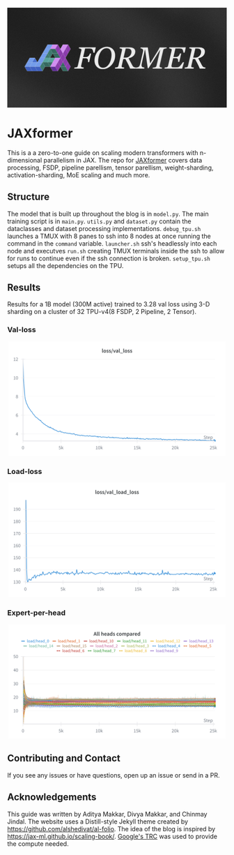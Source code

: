 ![banner](banner.png)

# JAXformer

This is a a zero-to-one guide on scaling modern transformers with n-dimensional parallelism in JAX. The repo for [JAXformer](jaxformer.com) covers data processing, FSDP, pipeline parellism, tensor parellism, weight-sharding, activation-sharding, MoE scaling and much more.

## Structure

The model that is built up throughout the blog is in `model.py`. The main training script is in `main.py`. `utils.py` and `dataset.py` contain the dataclasses and dataset processing implementations. `debug_tpu.sh` launches a TMUX with 8 panes to ssh into 8 nodes at once running the command in the `command` variable. `launcher.sh` ssh's headlessly into each node and executves `run.sh` creating TMUX terminals inside the ssh to allow for runs to continue even if the ssh connection is broken. `setup_tpu.sh` setups all the dependencies on the TPU.

## Results

Results for a 1B model (300M active) trained to 3.28 val loss using 3-D sharding on a cluster of 32 TPU-v4(8 FSDP, 2 Pipeline, 2 Tensor).

### Val-loss
<p align="center">
  <img src="https://raw.githubusercontent.com/divyamakkar0/Jaxformer/main/public/loss-val.png" alt="Validation Loss" width="500"/>
</p>

### Load-loss
<p align="center">
  <img src="https://raw.githubusercontent.com/divyamakkar0/Jaxformer/main/public/loss-load.png" alt="Load Loss" width="500"/>
</p>

### Expert-per-head
<p align="center">
  <img src="https://raw.githubusercontent.com/divyamakkar0/Jaxformer/main/public/experts.png" alt="Experts per Head" width="500"/>
</p>

## Contributing and Contact

If you see any issues or have questions, open up an issue or send in a PR. 

## Acknowledgements

This guide was written by Aditya Makkar, Divya Makkar, and Chinmay Jindal. The website uses a Distill-style Jekyll theme created by https://github.com/alshedivat/al-folio. The idea of the blog is inspired by https://jax-ml.github.io/scaling-book/. [Google's TRC](https://sites.research.google/trc/about/) was used to provide the compute needed.
